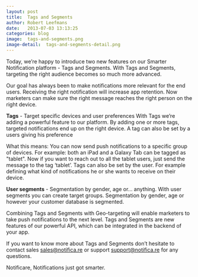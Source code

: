 ```yaml
---
layout: post
title:  Tags and Segments
author: Robert Leefmans
date:   2013-07-03 13:13:25
categories: blog
image:  tags-and-segments.png
image-detail:  tags-and-segments-detail.png  
---
```

Today, we’re happy to introduce two new features on our Smarter Notification platform - Tags and Segments. With Tags and Segments, targeting the right audience becomes so much more advanced. 

Our goal has always been to make notifications more relevant for the end users. Receiving the right notification will increase app retention. Now marketers can make sure the right message reaches the right person on the right device.

**Tags** - Target specific devices and user preferences
With Tags we’re adding a powerful feature to our platform. By adding one or more tags, targeted notifications end up on the right device. A tag can also be set by a users giving his preference

What this means:
You can now send push notifications to a specific group of devices. For example: both an iPad and a Galaxy Tab can be tagged as "tablet". Now if you want to reach out to all the tablet users, just send the message to the tag ‘tablet’. Tags can also be set by the user. For example defining what kind of notifications he or she wants to receive on their device.

**User segments** - Segmentation by gender, age or... anything.
With user segments you can create target groups. Segmentation by gender, age or however your customer database is segmented.

Combining Tags and Segments with Geo-targeting will enable marketers to take push notifications to the next level. Tags and Segments are new features of our powerful API, which can be integrated in the backend of your app.

If you want to know more about Tags and Segments don’t hesitate to contact sales [sales@notifica.re](mailto:sales@notifica.re) or support [support@notifica.re](mailto:support@notifica.re) for any questions.

Notificare, Notifications just got smarter.